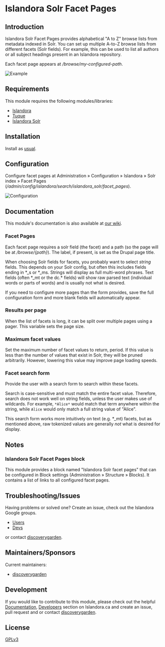# Islandora Solr Facet Pages

## Introduction

Islandora Solr Facet Pages provides alphabetical "A to Z" browse lists from
metadata indexed in Solr. You can set up multiple A-to-Z browse lists from
different facets (Solr fields). For example, this can be used to list all
authors or all subject headings present in an Islandora repository.

Each facet page appears at _/browse/my-configured-path_.

![Example](docs/solr-facet-page-example.png)

## Requirements

This module requires the following modules/libraries:

* [Islandora](https://github.com/discoverygarden/islandora)
* [Tuque](https://github.com/islandora/tuque)
* [Islandora Solr](https://github.com/discoverygarden/islandora_solr)

## Installation

Install as
[usual](https://www.drupal.org/docs/8/extending-drupal-8/installing-drupal-8-modules).

## Configuration

Configure facet pages at Administration » Configuration » Islandora » Solr
index » Facet Pages
(_/admin/config/islandora/search/islandora_solr/facet_pages_).

![Configuration](https://user-images.githubusercontent.com/1943338/32705823-6998d8f8-c7ee-11e7-8238-c801f56cffb7.png)

## Documentation

This module's documentation is also available at [our
wiki](https://wiki.duraspace.org/display/ISLANDORA/Islandora+Solr+Facet+Pages).

### Facet Pages

Each facet page requires a solr field (the facet) and a path (so the page will
be at _/browse/{path}_). The label, if present, is set as the Drupal page
title.

When choosing Solr fields for facets, you probably want to select _string_
fields. This depends on your Solr config, but often this includes fields ending
in \*_s or \*_ms. Strings  will display as full multi-word phrases. Text fields
(often \*_mt or the dc.* fields) will show raw parsed text (individual words or
parts of words) and is usually not what is desired.

If you need to configure more pages than the form provides, save the full
configuration form and more blank fields will automatically appear.

### Results per page

When the list of facets is long, it can be split over multiple pages using a
pager. This variable sets the page size.

### Maximum facet values

Set the maximum number of facet values to return, period. If this value is less
than the number of values that exist in Solr, they will be pruned arbitrarily.
However, lowering this value may improve page loading speeds.

### Facet search form

Provide the user with a search form to search within these facets.

Search is case-sensitive and must match the entire facet value. Therefore,
search does not work well on string fields, unless the user makes use of
wildcards. For example, `*Alice*` would  match that term anywhere within the
string, while `Alice` would only match a full string value of "Alice".

This search form works more intuitively on text (e.g. *_mt) facets, but as
mentioned above, raw tokenized values are generally _not_ what is desired for
display.


## Notes

### Islandora Solr Facet Pages block

This module provides a block named "Islandora Solr facet pages" that can be
configured in Block settings (Administration » Structure » Blocks). It contains
a list of links to all configured facet pages.

## Troubleshooting/Issues

Having problems or solved one? Create an issue, check out the Islandora Google
groups.

* [Users](https://groups.google.com/forum/?hl=en&fromgroups#!forum/islandora)
* [Devs](https://groups.google.com/forum/?hl=en&fromgroups#!forum/islandora-dev)

or contact [discoverygarden](http://support.discoverygarden.ca).

## Maintainers/Sponsors

Current maintainers:

* [discoverygarden](http://www.discoverygarden.ca)

## Development

If you would like to contribute to this module, please check out the helpful
[Documentation](https://github.com/Islandora/islandora/wiki#wiki-documentation-for-developers),
[Developers](http://islandora.ca/developers) section on Islandora.ca and create
an issue, pull request and or contact
[discoverygarden](http://support.discoverygarden.ca).

## License

[GPLv3](http://www.gnu.org/licenses/gpl-3.0.txt)
